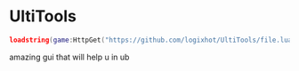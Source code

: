 # UltiTools

```lua
loadstring(game:HttpGet("https://github.com/logixhot/UltiTools/file.lua"))()
```

amazing gui that will help u in ub
